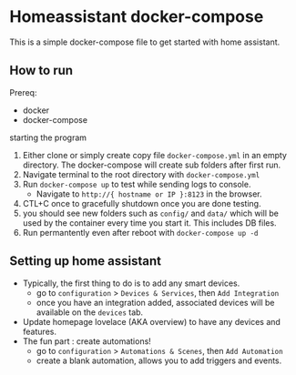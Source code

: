 # Homeassistant docker-compose 

This is a simple docker-compose file to get started with home assistant.

## How to run

Prereq:

 * docker
 * docker-compose

starting the program

 1) Either clone or simply create copy file `docker-compose.yml` in an empty
    directory. The docker-compose will create sub folders after first run.
 1) Navigate terminal to the root directory with `docker-compose.yml`
 1) Run `docker-compose up` to test while sending logs to console.
    * Navigate to `http://{ hostname or IP }:8123` in the browser.
 1) CTL+C once to gracefully shutdown once you are done testing.
 1) you should see new folders such as `config/` and `data/` which will be used
    by the container every time you start it. This includes DB files.
 1) Run permantently even after reboot with `docker-compose up -d`

## Setting up home assistant

 * Typically, the first thing to do is to add any smart devices.
   * go to `configuration` > `Devices & Services`, then `Add Integration`
   * once you have an integration added, associated devices will be available
     on the `devices` tab.
 * Update homepage lovelace (AKA overview) to have any devices and features.
 * The fun part : create automations!
   * go to `configuration` > `Automations & Scenes`, then `Add Automation`
   * create a blank automation, allows you to add triggers and events.